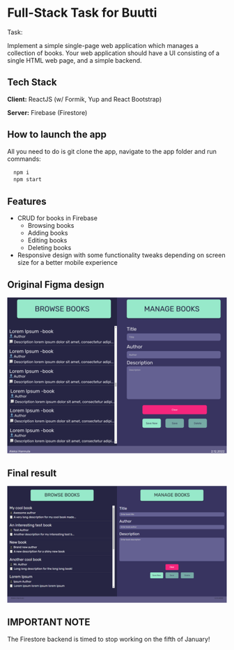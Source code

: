 
# Full-Stack Task for Buutti

Task:

Implement a simple single-page web application which manages a collection of books. Your
web application should have a UI consisting of a single HTML web page, and a simple
backend.




## Tech Stack

**Client:** ReactJS (w/ Formik, Yup and React Bootstrap)

**Server:** Firebase (Firestore)


## How to launch the app

All you need to do is git clone the app, navigate to the app folder and run commands:

```bash
  npm i
  npm start
```

    
## Features

- CRUD for books in Firebase
    - Browsing books
    - Adding books 
    - Editing books 
    - Deleting books
- Responsive design with some functionality tweaks depending on screen size for a better mobile experience

## Original Figma design

![App Screenshot](demo-pics\figma.png)

## Final result

![App Screenshot](demo-pics\Capture.PNG)



## IMPORTANT NOTE

The Firestore backend is timed to stop working on the fifth of January!

